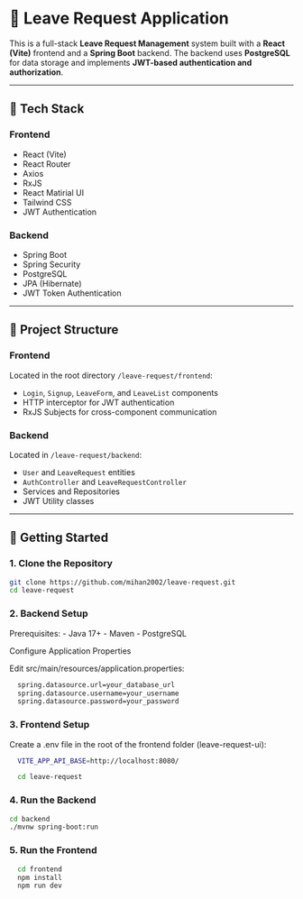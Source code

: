 # 📝 Leave Request Application

This is a full-stack **Leave Request Management** system built with a **React (Vite)** frontend and a **Spring Boot** backend. The backend uses **PostgreSQL** for data storage and implements **JWT-based authentication and authorization**.

---

## 🔧 Tech Stack

### Frontend

- React (Vite)
- React Router
- Axios
- RxJS
- React Matirial UI
- Tailwind CSS
- JWT Authentication

### Backend

- Spring Boot
- Spring Security
- PostgreSQL
- JPA (Hibernate)
- JWT Token Authentication

---

## 📁 Project Structure

### Frontend

Located in the root directory `/leave-request/frontend`:

- `Login`, `Signup`, `LeaveForm`, and `LeaveList` components
- HTTP interceptor for JWT authentication
- RxJS Subjects for cross-component communication

### Backend

Located in `/leave-request/backend`:

- `User` and `LeaveRequest` entities
- `AuthController` and `LeaveRequestController`
- Services and Repositories
- JWT Utility classes

---

## 🚀 Getting Started

### 1. Clone the Repository

```bash
git clone https://github.com/mihan2002/leave-request.git
cd leave-request
```

### 2. Backend Setup

Prerequisites: - Java 17+ - Maven - PostgreSQL

Configure Application Properties

Edit src/main/resources/application.properties:

```bash
  spring.datasource.url=your_database_url
  spring.datasource.username=your_username
  spring.datasource.password=your_password
```

### 3. Frontend Setup

Create a .env file in the root of the frontend folder (leave-request-ui):

```bash
  VITE_APP_API_BASE=http://localhost:8080/
```


```bash
  cd leave-request
```

### 4. Run the Backend

```bash
cd backend
./mvnw spring-boot:run
```

### 5. Run the Frontend

```bash
  cd frontend
  npm install
  npm run dev
```
